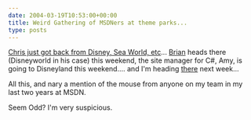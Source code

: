 ```yaml
---
date: 2004-03-19T10:53:00+00:00
title: Weird Gathering of MSDNers at theme parks...
type: posts
---
```

[Chris just got back from Disney, Sea World, etc](http://www.sellsbrothers.com/news/showTopic.aspx?ixTopic=1207)... [Brian](http://weblogs.asp.net/brianjo/) heads there (Disneyworld in his case) this weekend, the site manager for C#, Amy, is going to Disneyland this weekend.... and I'm heading [there](http://disneyland.disney.go.com/dlr/landing/parkDLP) next week...

All this, and nary a mention of the mouse from anyone on my team in my last two years at MSDN.

Seem Odd? I'm very suspicious.
